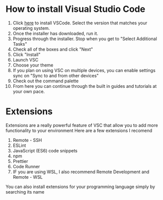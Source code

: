 # How to install Visual Studio Code
1. Click [here](https://code.visualstudio.com/download) to install VSCode. Select the version that matches your operating system.
2. Once the installer has downloaded, run it.
3. Progress through the installer. Stop when you get to "Select Additional Tasks"
4. Check all of the boxes and click "Next"
5. Click "Install"
6. Launch VSC
7. Choose your theme
8. If you plan on using VSC on multiple devices, you can enable settings sync on "Sync to and from other devices"
9. Check out the command palette
10. From here you can continue through the built in guides and tutorials at your own pace.

# Extensions
Extensions are a really powerful feature of VSC that allow you to add more functionality to your environment
Here are a few extensions I recomend

1. Remote - SSH
2. ESLint
3. JavaScript (ES6) code snippets
4. npm
5. Prettier
6. Code Runner
7. IF you are using WSL, I also recommend Remote Development and Remote - WSL

You can also install extensions for your programming language simply by searching its name
